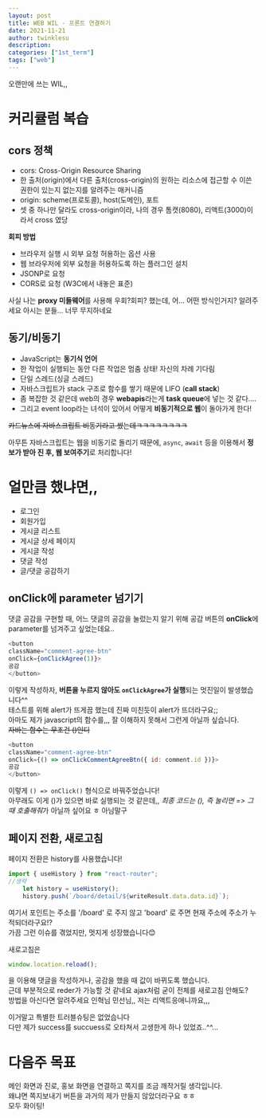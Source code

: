```yaml
---
layout: post
title: WEB WIL - 프론트 연결하기
date: 2021-11-21
author: twinklesu
description:
categories: ["1st_term"]
tags: ["web"]
---
```


오랜만에 쓰는 WIL,,

# 커리큘럼 복습
## cors 정책

- cors: Cross-Origin Resource Sharing
- 한 출처(origin)에서 다른 출처(cross-origin)의 원하는 리소스에 접근할 수 이쓴 권한이 있는지 없는지를 알려주는 매커니즘
- origin: scheme(프로토콜), host(도메인), 포트
- 셋 중 하나만 달라도 cross-origin이라, 나의 경우 톰캣(8080), 리액트(3000)이라서 cross 였당

**회피 방법**

- 브라우저 실행 시 외부 요청 허용하는 옵션 사용
- 웹 브라우저에 외부 요청을 허용하도록 하는 플러그인 설치
- JSONP로 요청
- CORS로 요청 (W3C에서 내놓은 표준)

사실 나는 **proxy 미들웨어**를 사용해 우회?회피? 했는데, 어... 어떤 방식인거지? 알려주세요 아시는 분들... 너무 무지하네요 

## 동기/비동기

- JavaScript는 **동기식 언어**
- 한 작업이 실행되는 동안 다른 작업은 멈춤 상태! 자신의 차례 기다림
- 단일 스레드(싱글 스레드)
- 자바스크립트가 stack 구조로 함수를 쌓기 때문에 LIFO (**call stack**)
- 좀 복잡한 것 같은데 web의 경우 **webapis**라는게 **task queue**에 넣는 것 같다....
- 그리고 event loop라는 녀석이 있어서 어떻게 **비동기적으로 웹**이 돌아가게 한다!

~~카드뉴스에 자바스크립트 비동기라고 썼는데ㅋㅋㅋㅋㅋㅋㅋㅋ~~

아무튼 자바스크립트는 웹을 비동기로 돌리기 때문에, `async`, `await` 등을 이용해서 **정보가 받아 진 후, 웹 보여주기**로 처리합니다!


# 얼만큼 했냐면,,

- 로그인
- 회원가입
- 게시글 리스트
- 게시글 상세 페이지
- 게시글 작성
- 댓글 작성
- 글/댓글 공감하기

## onClick에 parameter 넘기기

댓글 공감을 구현할 때, 어느 댓글의 공감을 눌렀는지 알기 위해 공감 버튼의 **onClick**에 parameter를 넘겨주고 싶었는데요..  

```javascript
<button
className="comment-agree-btn"
onClick={onClickAgree(1)}>
공감
</button>
```

이렇게 작성하자, **버튼을 누르지 않아도 `onClickAgree`가 실행**되는 멋진일이 발생했습니다^^  
테스트를 위해 alert가 뜨게끔 했는데 진짜 미친듯이 alert가 뜨더라구요;;  
아마도 제가 javascript의 함수를,,, 잘 이해하지 못해서 그런게 아닐까 싶습니다.  
~~자바는 함수는 무조건 ()인디~~  

```javascript
<button
className="comment-agree-btn"
onClick={() => onClickCommentAgreeBtn({ id: comment.id })}>
공감
</button>
```

이렇게 `() => onClick()` 형식으로 바꿔주었습니다!  
아무래도 이게 ()가 있으면 바로 실행되는 것 같은데,, *최종 코드는 (), 즉 눌리면 => 그때 호출해줘*가 아닐까 싶어요 ㅎ 아님말구  

## 페이지 전환, 새로고침

페이지 전환은 history를 사용했습니다!  

```javascript
import { useHistory } from "react-router";
//생략
    let history = useHistory();
    history.push(`/board/detail/${writeResult.data.data.id}`);
```

여기서 포인트는 주소를 '/board' 로 주지 않고 'board' 로 주면 현재 주소에 주소가 누적되더라구요!?  
가끔 그런 이슈를 겪었지만, 멋지게 성장했습니다😊  

새로고침은  

```javascript
window.location.reload();
```

을 이용해 댓글을 작성하거나, 공감을 했을 때 값이 바뀌도록 했습니다.  
근데 부분적으로 reder가 가능할 것 같네요 ajax처럼 굳이 전체를 새로고침 안해도?  
방법을 아신다면 알려주세요 인혁님 민선님,, 저는 리액트응애니까요,,,  


이거말고 특별한 트러블슈팅은 없었습니다  
다만 제가 success를 succuess로 오타쳐서 고생한게 하나 있었죠..^^...  

# 다음주 목표

메인 화면과 진로, 홍보 화면을 연결하고 쪽지를 조금 깨작거릴 생각입니다.  
왜냐면 쪽지보내기 버튼을 과거의 제가 만들지 않았더라구요 ㅎㅎ  
모두 화이팅!